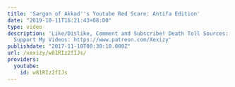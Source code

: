 ```yaml
---
title: 'Sargon of Akkad''s Youtube Red Scare: Antifa Edition'
date: "2019-10-11T16:21:43+08:00"
type: video
description: 'Like/Dislike, Comment and Subscribe! Death Toll Sources: http://guerrillaontologies.com/2014/05/attempting-the-impossible-calculating-capitalisms-death-toll/
  Support My Videos: https://www.patreon.com/Xexizy'
publishdate: "2017-11-18T00:30:10.000Z"
url: /xexizy/w81RIz2fIJs/
providers:
  youtube:
    id: w81RIz2fIJs
---
```

